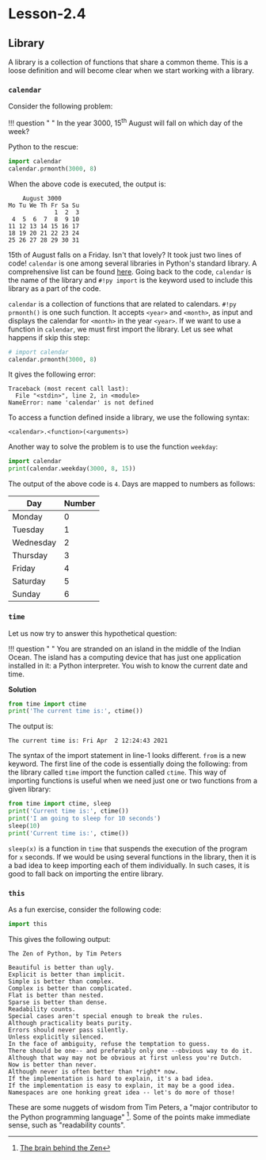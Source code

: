 # Lesson-2.4
 
## Library

A library is a collection of functions that share a common theme. This is a loose definition and will become clear when we start working with a library.

### `calendar`

Consider the following problem:

!!! question " "
    In the year $3000$, $15^{\text{th}}$​ August will fall on which day of the week?

Python to the rescue:

```python linenums="1"
import calendar
calendar.prmonth(3000, 8)
```

When the above code is executed, the output is:

```
    August 3000
Mo Tu We Th Fr Sa Su
             1  2  3
 4  5  6  7  8  9 10
11 12 13 14 15 16 17
18 19 20 21 22 23 24
25 26 27 28 29 30 31
```

15th of August falls on a Friday. Isn't that lovely? It took just two lines of code! `calendar` is one among several libraries in Python's standard library. A comprehensive list can be found [here](https://docs.python.org/3/library/). Going back to the code, `calendar` is the name of the library and `#!py import` is the keyword used to include this library as a part of the code.

`calendar` is a collection of functions that are related to calendars. `#!py prmonth()` is one such function. It accepts `<year>` and `<month>`, as input and displays the calendar for `<month>` in the year `<year>`. If we want to use a function in `calendar`, we must first import the library. Let us see what happens if skip this step:

```python linenums="1"
# import calendar
calendar.prmonth(3000, 8)
```

It gives the following error:

```pycon
Traceback (most recent call last):
  File "<stdin>", line 2, in <module>
NameError: name 'calendar' is not defined
```

To access a function defined inside a library, we use the following syntax:

```
<calendar>.<function>(<arguments>)
```

Another way to solve the problem is to use the function `weekday`:

```python linenums="1"
import calendar
print(calendar.weekday(3000, 8, 15))
```

The output of the above code is `4`. Days are mapped to numbers as follows:

| Day       | Number |
| --------- | ------ |
| Monday    | 0      |
| Tuesday   | 1      |
| Wednesday | 2      |
| Thursday  | 3      |
| Friday    | 4      |
| Saturday  | 5      |
| Sunday    | 6      |

### `time`

Let us now try to answer this hypothetical question:

!!! question " " 
    You are stranded on an island in the middle of the Indian Ocean. The island has a computing device that has just one application installed in it: a Python interpreter. You wish to know the current date and time.

**Solution**

```python linenums="1"
from time import ctime
print('The current time is:', ctime())
```

The output is:

```
The current time is: Fri Apr  2 12:24:43 2021
```

The syntax of the import statement in line-1 looks different. `from` is a new keyword. The first line of the code is essentially doing the following: from the library called `time` import the function called `ctime`. This way of importing functions is useful when we need just one or two functions from a given library:

```python linenums="1"
from time import ctime, sleep
print('Current time is:', ctime())
print('I am going to sleep for 10 seconds')
sleep(10)
print('Current time is:', ctime())
```

`sleep(x)` is a function in `time` that suspends the execution of the program for `x` seconds. If we would be using several functions in the library, then it is a bad idea to keep importing each of them individually. In such cases, it is good to fall back on importing the entire library.



### `this`

As a fun exercise, consider the following code:

```python
import this
```

This gives the following output:

```
The Zen of Python, by Tim Peters

Beautiful is better than ugly.
Explicit is better than implicit.
Simple is better than complex.
Complex is better than complicated.
Flat is better than nested.
Sparse is better than dense.
Readability counts.
Special cases aren't special enough to break the rules.
Although practicality beats purity.
Errors should never pass silently.
Unless explicitly silenced.
In the face of ambiguity, refuse the temptation to guess.
There should be one-- and preferably only one --obvious way to do it.
Although that way may not be obvious at first unless you're Dutch.
Now is better than never.
Although never is often better than *right* now.
If the implementation is hard to explain, it's a bad idea.
If the implementation is easy to explain, it may be a good idea.
Namespaces are one honking great idea -- let's do more of those!
```

These are some nuggets of wisdom from Tim Peters, a "major contributor to the Python programming language" [^1]. Some of the points make immediate sense, such as "readability counts".

[^1]: [The brain behind the Zen](https://en.wikipedia.org/wiki/Tim_Peters_(software_engineer))
